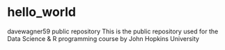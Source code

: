 # hello_world
davewagner59 public repository
This is the public repository used for the Data Science & R programming course by John Hopkins University
